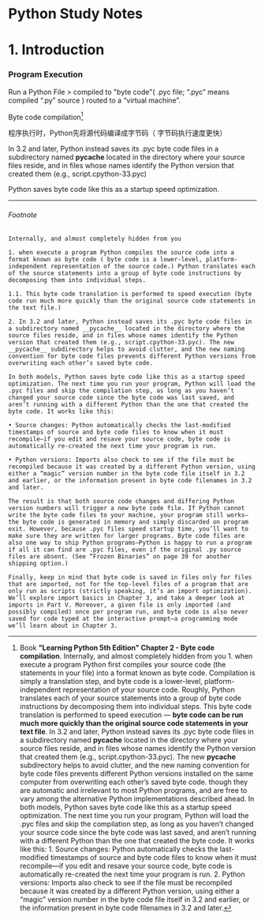 # Python Study Notes



# 1. Introduction

















### Program Execution

Run a Python File > compiled to "byte code"( .pyc file; “.pyc” means compiled “.py” source ) routed to a “virtual machine”.

Byte code compilation[^Byte code compilation] 

程序执行时，Python先将源代码编译成字节码（ 字节码执行速度更快）

In 3.2 and later, Python instead saves its .pyc byte code files in a subdirectory named __pycache__ located in the directory where your source files reside, and in files whose names identify the Python version that created them (e.g., script.cpython-33.pyc)

 Python saves byte code like this as a startup speed optimization.







------

###### Footnote

[^Byte code compilation]: Book **"Learning Python 5th Edition" Chapter 2 - Byte code compilation**.        Internally, and almost completely hidden from you        1. when execute a program Python first compiles your source code (the statements in your file) into a format known as byte code. Compilation is simply a translation step, and byte code is a lower-level, platform-independent representation of your source code. Roughly, Python translates each of your source statements into a group of byte code instructions by decomposing them into individual steps. This byte code translation is performed to speed execution — **byte code can be run much more quickly than the original source code statements in your text file**. In 3.2 and later, Python instead saves its .pyc byte code files in a subdirectory named __pycache__ located in the directory where your source files reside, and in files whose names identify the Python version that created them (e.g., script.cpython-33.pyc). The new __pycache__ subdirectory helps to avoid clutter, and the new naming convention for byte code files prevents different Python versions installed on the same computer from overwriting each other’s saved byte code.  though they are automatic and irrelevant to most Python programs, and are free to vary among the alternative Python implementations described ahead. In both models, Python saves byte code like this as a startup speed optimization. The next time you run your program, Python will load the .pyc files and skip the compilation step, as long as you haven’t changed your source code since the byte code was last saved, and aren’t running with a different Python than the one that created the byte code. It works like this: 1. Source changes: Python automatically checks the last-modified timestamps of source and byte code files to know when it must recompile—if you edit and resave your source code, byte code is automatically re-created the next time your program is run. 2. Python versions: Imports also check to see if the file must be recompiled because it was created by a different Python version, using either a “magic” version number in the byte code file itself in 3.2 and earlier, or the information present in byte code filenames in 3.2 and later.

```
Internally, and almost completely hidden from you        

1. when execute a program Python compiles the source code into a format known as byte code ( byte code is a lower-level, platform-independent representation of the source code.) Python translates each of the source statements into a group of byte code instructions by decomposing them into individual steps.        

1.1. This byte code translation is performed to speed execution (byte code run much more quickly than the original source code statements in the text file.)        

2. In 3.2 and later, Python instead saves its .pyc byte code files in a subdirectory named __pycache__ located in the directory where the source files reside, and in files whose names identify the Python version that created them (e.g., script.cpython-33.pyc). The new __pycache__ subdirectory helps to avoid clutter, and the new naming convention for byte code files prevents different Python versions from overwriting each other’s saved byte code. 

In both models, Python saves byte code like this as a startup speed optimization. The next time you run your program, Python will load the .pyc files and skip the compilation step, as long as you haven’t changed your source code since the byte code was last saved, and aren’t running with a different Python than the one that created the byte code. It works like this:

• Source changes: Python automatically checks the last-modified timestamps of source and byte code files to know when it must recompile—if you edit and resave your source code, byte code is automatically re-created the next time your program is run.

• Python versions: Imports also check to see if the file must be recompiled because it was created by a different Python version, using either a “magic” version number in the byte code file itself in 3.2 and earlier, or the information present in byte code filenames in 3.2 and later.

The result is that both source code changes and differing Python version numbers will trigger a new byte code file. If Python cannot write the byte code files to your machine, your program still works—the byte code is generated in memory and simply discarded on program exit. However, because .pyc files speed startup time, you’ll want to make sure they are written for larger programs. Byte code files are also one way to ship Python programs—Python is happy to run a program if all it can find are .pyc files, even if the original .py source files are absent. (See “Frozen Binaries” on page 39 for another shipping option.)

Finally, keep in mind that byte code is saved in files only for files that are imported, not for the top-level files of a program that are only run as scripts (strictly speaking, it’s an import optimization). We’ll explore import basics in Chapter 3, and take a deeper look at imports in Part V. Moreover, a given file is only imported (and possibly compiled) once per program run, and byte code is also never saved for code typed at the interactive prompt—a programming mode we’ll learn about in Chapter 3.
```

